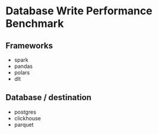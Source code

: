 # Database Write Performance Benchmark

## Frameworks
- spark
- pandas
- polars
- dlt

## Database / destination
- postgres
- clickhouse
- parquet
